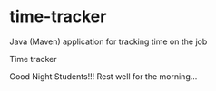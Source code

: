 # time-tracker
Java (Maven) application for tracking time on the job

Time tracker

Good Night Students!!! Rest well for the morning...
